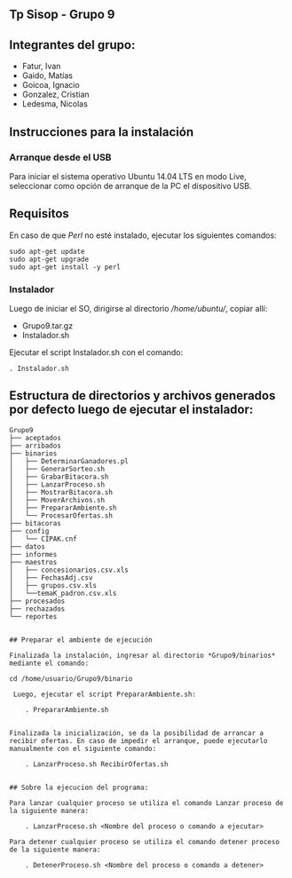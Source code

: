 ## Tp Sisop - Grupo 9

## Integrantes del grupo:
- Fatur, Ivan
- Gaido, Matías
- Goicoa, Ignacio
- Gonzalez, Cristian
- Ledesma, Nicolas

## Instrucciones para la instalación

### Arranque desde el USB

Para iniciar el sistema operativo Ubuntu 14.04 LTS en modo Live, seleccionar como opción de arranque de la PC el dispositivo USB. 

## Requisitos

En caso de que *Perl* no esté instalado, ejecutar los siguientes comandos:

	sudo apt-get update
	sudo apt-get upgrade
	sudo apt-get install -y perl 

### Instalador

Luego de iniciar el SO, dirigirse al directorio */home/ubuntu/*, copiar allí:

- Grupo9.tar.gz 
- Instalador.sh

Ejecutar el script Instalador.sh con el comando:

	. Instalador.sh

## Estructura de directorios y archivos generados por defecto luego de ejecutar el instalador:

```
Grupo9
├── aceptados
├── arribados
├── binarios
│   ├── DeterminarGanadores.pl
│   ├── GenerarSorteo.sh
│   ├── GrabarBitacora.sh
│   ├── LanzarProceso.sh
│   ├── MostrarBitacora.sh
│   ├── MoverArchivos.sh
│   ├── PrepararAmbiente.sh
│ 	└── ProcesarOfertas.sh
├── bitacoras
├── config
│	└── CIPAK.cnf
├── datos
├── informes
├── maestros
│   ├── concesionarios.csv.xls
│   ├── FechasAdj.csv
│   ├── grupos.csv.xls
│   └──temaK_padron.csv.xls
├── procesados
├── rechazados
└── reportes


## Preparar el ambiente de ejecución

Finalizada la instalación, ingresar al directorio *Grupo9/binarios* mediante el comando:

cd /home/usuario/Grupo9/binario

 Luego, ejecutar el script PrepararAmbiente.sh:
 	
	. PrepararAmbiente.sh


Finalizada la inicialización, se da la posibilidad de arrancar a recibir ofertas. En caso de impedir el arranque, puede ejecutarlo manualmente con el siguiente comando: 

	. LanzarProceso.sh RecibirOfertas.sh


## Sobre la ejecucion del programa:

Para lanzar cualquier proceso se utiliza el comando Lanzar proceso de la siguiente manera:

	. LanzarProceso.sh <Nombre del proceso o comando a ejecutar>

Para detener cualquier proceso se utiliza el comando detener proceso de la siguiente manera:

	. DetenerProceso.sh <Nombre del proceso o comando a detener>